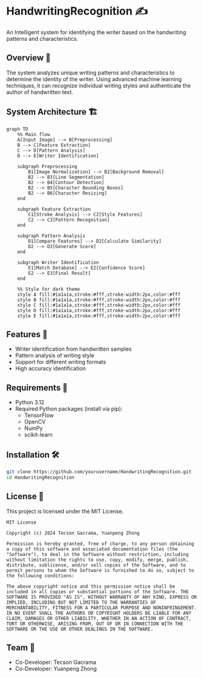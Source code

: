 # HandwritingRecognition ✍️

An Intelligent system for identifying the writer based on the handwriting patterns and characteristics.

## Overview 🎯
The system analyzes unique writing patterns and characteristics to determine the identity of the writer. Using advanced machine learning techniques, it can recognize individual writing styles and authenticate the author of handwritten text.

## System Architecture 🏗️

```mermaid
graph TD
    %% Main flow
    A[Input Image] --> B[Preprocessing]
    B --> C[Feature Extraction]
    C --> D[Pattern Analysis]
    D --> E[Writer Identification]
    
    subgraph Preprocessing
        B1[Image Normalization] --> B2[Background Removal]
        B2 --> B3[Line Segmentation]
        B2 --> B4[Contour Detection]
        B2 --> B5[Character Bounding Boxes]
        B2 --> B6[Character Resizing]
    end
    
    subgraph Feature Extraction
        C1[Stroke Analysis] --> C2[Style Features]
        C2 --> C3[Pattern Recognition]
    end
    
    subgraph Pattern Analysis
        D1[Compare Features] --> D2[Calculate Similarity]
        D2 --> D3[Generate Score]
    end
    
    subgraph Writer Identification
        E1[Match Database] --> E2[Confidence Score]
        E2 --> E3[Final Result]
    end

    %% Style for dark theme
    style A fill:#1a1a1a,stroke:#fff,stroke-width:2px,color:#fff
    style B fill:#1a1a1a,stroke:#fff,stroke-width:2px,color:#fff
    style C fill:#1a1a1a,stroke:#fff,stroke-width:2px,color:#fff
    style D fill:#1a1a1a,stroke:#fff,stroke-width:2px,color:#fff
    style E fill:#1a1a1a,stroke:#fff,stroke-width:2px,color:#fff
```
## Features 🌟
- Writer identification from handwritten samples
- Pattern analysis of writing style
- Support for different writing formats
- High accuracy identification

## Requirements 🔧
- Python 3.12
- Required Python packages (install via pip):
  - TensorFlow
  - OpenCV
  - NumPy
  - scikit-learn

## Installation 🛠️
```bash
git clone https://github.com/yourusername/HandwritingRecognition.git
cd HandwritingRecognition
```

## License 📝
This project is licensed under the MIT License.

```
MIT License

Copyright (c) 2024 Tecson Gacrama, Yuanpeng Zhong

Permission is hereby granted, free of charge, to any person obtaining a copy of this software and associated documentation files (the "Software"), to deal in the Software without restriction, including without limitation the rights to use, copy, modify, merge, publish, distribute, sublicense, and/or sell copies of the Software, and to permit persons to whom the Software is furnished to do so, subject to the following conditions:

The above copyright notice and this permission notice shall be included in all copies or substantial portions of the Software. THE SOFTWARE IS PROVIDED "AS IS", WITHOUT WARRANTY OF ANY KIND, EXPRESS OR IMPLIED, INCLUDING BUT NOT LIMITED TO THE WARRANTIES OF MERCHANTABILITY, FITNESS FOR A PARTICULAR PURPOSE AND NONINFRINGEMENT. IN NO EVENT SHALL THE AUTHORS OR COPYRIGHT HOLDERS BE LIABLE FOR ANY CLAIM, DAMAGES OR OTHER LIABILITY, WHETHER IN AN ACTION OF CONTRACT, TORT OR OTHERWISE, ARISING FROM, OUT OF OR IN CONNECTION WITH THE SOFTWARE OR THE USE OR OTHER DEALINGS IN THE SOFTWARE.
```

## Team 👥
- Co-Developer: Tecson Gacrama
- Co-Developer: Yuanpeng Zhong
